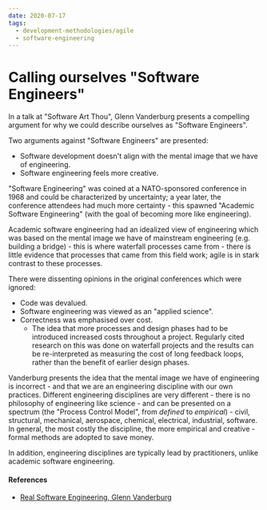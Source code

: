 ```yaml
---
date: 2020-07-17
tags:
  - development-methodologies/agile
  - software-engineering
---
```


# Calling ourselves "Software Engineers"
In a talk at "Software Art Thou", Glenn Vanderburg presents a compelling argument for why
we could describe ourselves as "Software Engineers".

Two arguments against "Software Engineers" are presented:

- Software development doesn't align with the mental image that we have of engineering.
- Software engineering feels more creative.

"Software Engineering" was coined at a NATO-sponsored conference in 1968 and could be
characterized by uncertainty; a year later, the conference attendees had much more certainty -
this spawned "Academic Software Engineering" (with the goal of becoming more like engineering).

Academic software engineering had an idealized view of engineering which was based on the mental
image we have of mainstream engineering (e.g. building a bridge) - this is where waterfall
processes came from - there is little evidence that processes that came from this field work;
agile is in stark contrast to these processes.

There were dissenting opinions in the original conferences which were ignored:

- Code was devalued.
- Software engineering was viewed as an "applied science".
- Correctness was emphasised over cost.
  - The idea that more processes and design phases had to be introduced increased costs throughout
    a project. Regularly cited research on this was done on waterfall projects and the results
    can be re-interpreted as measuring the cost of long feedback loops, rather than the benefit
    of earlier design phases.

Vanderburg presents the idea that the mental image we have of engineering is incorrect - and that
we are an engineering discipline with our own practices. Different engineering disciplines are
very different - there is no philosophy of engineering like science - and can be presented on a
spectrum (the "Process Control Model", from *defined* to *empirical*) - civil, structural,
mechanical, aerospace, chemical, electrical, industrial, software. In general, the most costly
the discipline, the more empirical and creative - formal methods are adopted to save money.

In addition, engineering disciplines are typically lead by practitioners, unlike academic software
engineering.

#### References
- [Real Software Engineering, Glenn Vanderburg](https://www.youtube.com/watch?v=RhdlBHHimeM)
